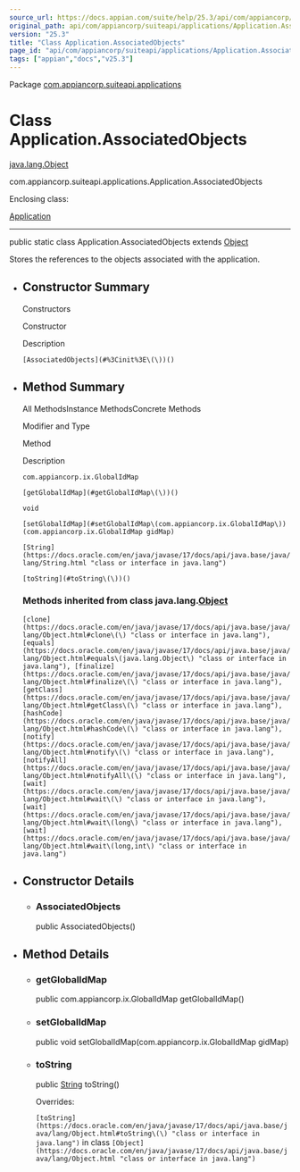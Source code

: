 ```yaml
---
source_url: https://docs.appian.com/suite/help/25.3/api/com/appiancorp/suiteapi/applications/Application.AssociatedObjects.html
original_path: api/com/appiancorp/suiteapi/applications/Application.AssociatedObjects.html
version: "25.3"
title: "Class Application.AssociatedObjects"
page_id: "api/com/appiancorp/suiteapi/applications/Application.AssociatedObjects"
tags: ["appian","docs","v25.3"]
---
```



Package [com.appiancorp.suiteapi.applications](package-summary.html)

# Class Application.AssociatedObjects

[java.lang.Object](https://docs.oracle.com/en/java/javase/17/docs/api/java.base/java/lang/Object.html "class or interface in java.lang")

com.appiancorp.suiteapi.applications.Application.AssociatedObjects

Enclosing class:

[Application](Application.html "class in com.appiancorp.suiteapi.applications")

* * *

public static class Application.AssociatedObjects extends [Object](https://docs.oracle.com/en/java/javase/17/docs/api/java.base/java/lang/Object.html "class or interface in java.lang")

Stores the references to the objects associated with the application.

-   ## Constructor Summary

    Constructors

    Constructor

    Description

    `[AssociatedObjects](#%3Cinit%3E\(\))()`

-   ## Method Summary

    All MethodsInstance MethodsConcrete Methods

    Modifier and Type

    Method

    Description

    `com.appiancorp.ix.GlobalIdMap`

    `[getGlobalIdMap](#getGlobalIdMap\(\))()`

    `void`

    `[setGlobalIdMap](#setGlobalIdMap\(com.appiancorp.ix.GlobalIdMap\))(com.appiancorp.ix.GlobalIdMap gidMap)`

    `[String](https://docs.oracle.com/en/java/javase/17/docs/api/java.base/java/lang/String.html "class or interface in java.lang")`

    `[toString](#toString\(\))()`

    ### Methods inherited from class java.lang.[Object](https://docs.oracle.com/en/java/javase/17/docs/api/java.base/java/lang/Object.html "class or interface in java.lang")

    `[clone](https://docs.oracle.com/en/java/javase/17/docs/api/java.base/java/lang/Object.html#clone\(\) "class or interface in java.lang"), [equals](https://docs.oracle.com/en/java/javase/17/docs/api/java.base/java/lang/Object.html#equals\(java.lang.Object\) "class or interface in java.lang"), [finalize](https://docs.oracle.com/en/java/javase/17/docs/api/java.base/java/lang/Object.html#finalize\(\) "class or interface in java.lang"), [getClass](https://docs.oracle.com/en/java/javase/17/docs/api/java.base/java/lang/Object.html#getClass\(\) "class or interface in java.lang"), [hashCode](https://docs.oracle.com/en/java/javase/17/docs/api/java.base/java/lang/Object.html#hashCode\(\) "class or interface in java.lang"), [notify](https://docs.oracle.com/en/java/javase/17/docs/api/java.base/java/lang/Object.html#notify\(\) "class or interface in java.lang"), [notifyAll](https://docs.oracle.com/en/java/javase/17/docs/api/java.base/java/lang/Object.html#notifyAll\(\) "class or interface in java.lang"), [wait](https://docs.oracle.com/en/java/javase/17/docs/api/java.base/java/lang/Object.html#wait\(\) "class or interface in java.lang"), [wait](https://docs.oracle.com/en/java/javase/17/docs/api/java.base/java/lang/Object.html#wait\(long\) "class or interface in java.lang"), [wait](https://docs.oracle.com/en/java/javase/17/docs/api/java.base/java/lang/Object.html#wait\(long,int\) "class or interface in java.lang")`

-   ## Constructor Details

    -   ### AssociatedObjects

        public AssociatedObjects()

-   ## Method Details

    -   ### getGlobalIdMap

        public com.appiancorp.ix.GlobalIdMap getGlobalIdMap()

    -   ### setGlobalIdMap

        public void setGlobalIdMap(com.appiancorp.ix.GlobalIdMap gidMap)

    -   ### toString

        public [String](https://docs.oracle.com/en/java/javase/17/docs/api/java.base/java/lang/String.html "class or interface in java.lang") toString()

        Overrides:

        `[toString](https://docs.oracle.com/en/java/javase/17/docs/api/java.base/java/lang/Object.html#toString\(\) "class or interface in java.lang")` in class `[Object](https://docs.oracle.com/en/java/javase/17/docs/api/java.base/java/lang/Object.html "class or interface in java.lang")`